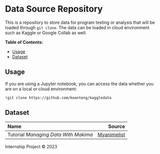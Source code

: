# Data Source Repository <!-- omit in toc -->

This is a repository to store data for program testing or analysis that will be loaded through `git clone`. The data can be loaded in cloud environment such as Kaggle or Google Collab as well.

**Table of Contents:**
- [Usage](#usage)
- [Dataset](#dataset)

## Usage

If you are using a Jupyter notebook, you can access the data whether you are on a local or cloud environment:

```
!git clone https://github.com/keanteng/kaggledata
```

## Dataset

Name | Source
:-- | --:
Tutorial *Managing Data With Makima* | [Myanimelist](https://myanimelist.net/anime/season)

Internship Project © 2023
